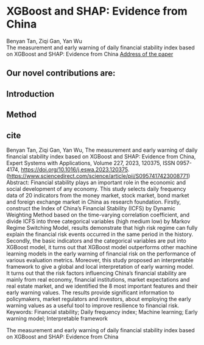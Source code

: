 # XGBoost and SHAP: Evidence from China
Benyan Tan, Ziqi Gan, Yan Wu  
The measurement and early warning of daily financial stability index based on XGBoost and SHAP: Evidence from China [Address of the paper](https://www.sciencedirect.com/science/article/pii/S0957417423008771)   

## Our novel contributions are:

## Introduction

## Method


## cite
Benyan Tan, Ziqi Gan, Yan Wu,
The measurement and early warning of daily financial stability index based on XGBoost and SHAP: Evidence from China,
Expert Systems with Applications,
Volume 227,
2023,
120375,
ISSN 0957-4174,
https://doi.org/10.1016/j.eswa.2023.120375.
(https://www.sciencedirect.com/science/article/pii/S0957417423008771)
Abstract: Financial stability plays an important role in the economic and social development of any economy. This study selects daily frequency data of 20 indicators from the money market, stock market, bond market and foreign exchange market in China as research foundation. Firstly, construct the Index of China’s Financial Stability (ICFS) by Dynamic Weighting Method based on the time-varying correlation coefficient, and divide ICFS into three categorical variables (high medium low) by Markov Regime Switching Model, results demonstrate that high risk regime can fully explain the financial risk events occurred in the same period in the history. Secondly, the basic indicators and the categorical variables are put into XGBoost model, it turns out that XGBoost model outperforms other machine learning models in the early warning of financial risk on the performance of various evaluation metrics. Moreover, this study proposed an interpretable framework to give a global and local interpretation of early warning model. It turns out that the risk factors influencing China’s financial stability are mainly from real economy, financial institutions, market expectations and real estate market, and we identified the 8 most important features and their early warning values. The results provide significant information to policymakers, market regulators and investors, about employing the early warning values as a useful tool to improve resilience to financial risk.
Keywords: Financial stability; Daily frequency index; Machine learning; Early warning model; Interpretable framework

The measurement and early warning of daily financial stability index based on XGBoost and SHAP: Evidence from China

